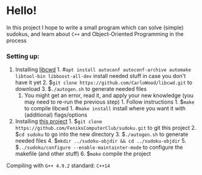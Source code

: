 # Hello!

In this project I hope to write a small program which can solve (simple) sudokus, and learn about ```C++``` and Object-Oriented Programming in the process

### Setting up:
  1. Installing [libcwd](https://github.com/CarloWood/libcwd.git)
    1. #```apt install autoconf autoconf-archive automake libtool-bin libboost-all-dev``` install needed stuff in case you don't have it yet
    2. $```git clone https://github.com/CarloWood/libcwd.git``` to download
    3. $```./autogen.sh``` to generate needed files
      1. You might get an error, read it, and apply your new knowledge (you may need to re-run the previous step)
    1. Follow instructions
    1. $```make``` to compile libcwd
    1. #```make install``` install where you want it with (additional) flags/options
  2. Installing [this project](https://github.com/FeniksComputerClub/sudoku.git)
    1. $```git clone https://github.com/FeniksComputerClub/sudoku.git``` to git this project
    2. $```cd sudoku``` to go into the new directory
    3. $```./autogen.sh``` to generate needed files
    4. $```mkdir ../sudoku-objdir && cd ../sudoku-objdir```
    5. $```../sudoku/configure --enable-maintainter-mode``` to configure the makefile (and other stuff)
    6. $```make``` compile the project

Compiling with ```G++ 4.9.2``` standard: ```C++14```
